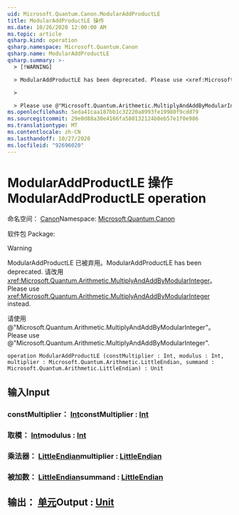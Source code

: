 ```yaml
---
uid: Microsoft.Quantum.Canon.ModularAddProductLE
title: ModularAddProductLE 操作
ms.date: 10/26/2020 12:00:00 AM
ms.topic: article
qsharp.kind: operation
qsharp.namespace: Microsoft.Quantum.Canon
qsharp.name: ModularAddProductLE
qsharp.summary: >-
  > [!WARNING]

  > ModularAddProductLE has been deprecated. Please use <xref:Microsoft.Quantum.Arithmetic.MultiplyAndAddByModularInteger> instead.

  >

  > Please use @"Microsoft.Quantum.Arithmetic.MultiplyAndAddByModularInteger".
ms.openlocfilehash: 5eda41caa187bb1c32220a8993fe19980f9cdd79
ms.sourcegitcommit: 29e0d88a30e4166fa580132124b0eb57e1f0e986
ms.translationtype: MT
ms.contentlocale: zh-CN
ms.lasthandoff: 10/27/2020
ms.locfileid: "92696020"
---
```

# <a name="modularaddproductle-operation"></a><span data-ttu-id="18542-102">ModularAddProductLE 操作</span><span class="sxs-lookup"><span data-stu-id="18542-102">ModularAddProductLE operation</span></span>

<span data-ttu-id="18542-103">命名空间： [Canon](xref:Microsoft.Quantum.Canon)</span><span class="sxs-lookup"><span data-stu-id="18542-103">Namespace: [Microsoft.Quantum.Canon](xref:Microsoft.Quantum.Canon)</span></span>

<span data-ttu-id="18542-104">软件包 [](https://nuget.org/packages/)</span><span class="sxs-lookup"><span data-stu-id="18542-104">Package: [](https://nuget.org/packages/)</span></span>


> [!WARNING]
> <span data-ttu-id="18542-105">ModularAddProductLE 已被弃用。</span><span class="sxs-lookup"><span data-stu-id="18542-105">ModularAddProductLE has been deprecated.</span></span> <span data-ttu-id="18542-106">请改用 <xref:Microsoft.Quantum.Arithmetic.MultiplyAndAddByModularInteger>。</span><span class="sxs-lookup"><span data-stu-id="18542-106">Please use <xref:Microsoft.Quantum.Arithmetic.MultiplyAndAddByModularInteger> instead.</span></span>
>
> <span data-ttu-id="18542-107">请使用 @"Microsoft.Quantum.Arithmetic.MultiplyAndAddByModularInteger"。</span><span class="sxs-lookup"><span data-stu-id="18542-107">Please use @"Microsoft.Quantum.Arithmetic.MultiplyAndAddByModularInteger".</span></span>



```qsharp
operation ModularAddProductLE (constMultiplier : Int, modulus : Int, multiplier : Microsoft.Quantum.Arithmetic.LittleEndian, summand : Microsoft.Quantum.Arithmetic.LittleEndian) : Unit
```


## <a name="input"></a><span data-ttu-id="18542-108">输入</span><span class="sxs-lookup"><span data-stu-id="18542-108">Input</span></span>

### <a name="constmultiplier--int"></a><span data-ttu-id="18542-109">constMultiplier： [Int](xref:microsoft.quantum.lang-ref.int)</span><span class="sxs-lookup"><span data-stu-id="18542-109">constMultiplier : [Int](xref:microsoft.quantum.lang-ref.int)</span></span>




### <a name="modulus--int"></a><span data-ttu-id="18542-110">取模： [Int](xref:microsoft.quantum.lang-ref.int)</span><span class="sxs-lookup"><span data-stu-id="18542-110">modulus : [Int](xref:microsoft.quantum.lang-ref.int)</span></span>




### <a name="multiplier--littleendian"></a><span data-ttu-id="18542-111">乘法器： [LittleEndian](xref:Microsoft.Quantum.Arithmetic.LittleEndian)</span><span class="sxs-lookup"><span data-stu-id="18542-111">multiplier : [LittleEndian](xref:Microsoft.Quantum.Arithmetic.LittleEndian)</span></span>




### <a name="summand--littleendian"></a><span data-ttu-id="18542-112">被加数： [LittleEndian](xref:Microsoft.Quantum.Arithmetic.LittleEndian)</span><span class="sxs-lookup"><span data-stu-id="18542-112">summand : [LittleEndian](xref:Microsoft.Quantum.Arithmetic.LittleEndian)</span></span>





## <a name="output--unit"></a><span data-ttu-id="18542-113">输出： [单元](xref:microsoft.quantum.lang-ref.unit)</span><span class="sxs-lookup"><span data-stu-id="18542-113">Output : [Unit](xref:microsoft.quantum.lang-ref.unit)</span></span>

